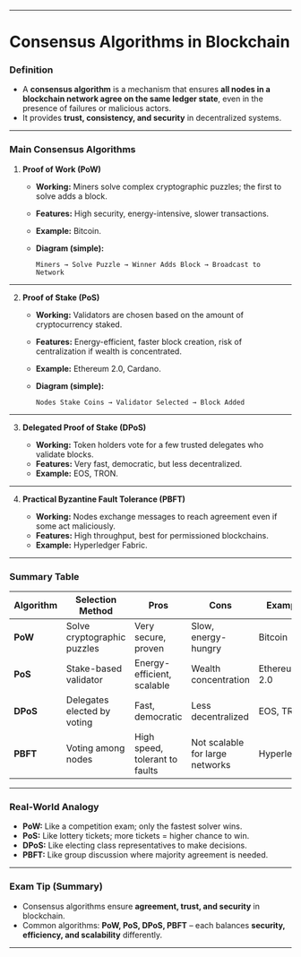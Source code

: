 

---

# **Consensus Algorithms in Blockchain**

### **Definition**

* A **consensus algorithm** is a mechanism that ensures **all nodes in a blockchain network agree on the same ledger state**, even in the presence of failures or malicious actors.
* It provides **trust, consistency, and security** in decentralized systems.

---

### **Main Consensus Algorithms**

1. **Proof of Work (PoW)**

   * **Working:** Miners solve complex cryptographic puzzles; the first to solve adds a block.
   * **Features:** High security, energy-intensive, slower transactions.
   * **Example:** Bitcoin.
   * **Diagram (simple):**

     ```
     Miners → Solve Puzzle → Winner Adds Block → Broadcast to Network
     ```

---

2. **Proof of Stake (PoS)**

   * **Working:** Validators are chosen based on the amount of cryptocurrency staked.
   * **Features:** Energy-efficient, faster block creation, risk of centralization if wealth is concentrated.
   * **Example:** Ethereum 2.0, Cardano.
   * **Diagram (simple):**

     ```
     Nodes Stake Coins → Validator Selected → Block Added
     ```

---

3. **Delegated Proof of Stake (DPoS)**

   * **Working:** Token holders vote for a few trusted delegates who validate blocks.
   * **Features:** Very fast, democratic, but less decentralized.
   * **Example:** EOS, TRON.

---

4. **Practical Byzantine Fault Tolerance (PBFT)**

   * **Working:** Nodes exchange messages to reach agreement even if some act maliciously.
   * **Features:** High throughput, best for permissioned blockchains.
   * **Example:** Hyperledger Fabric.

---

### **Summary Table**

| Algorithm | Selection Method            | Pros                           | Cons                            | Example      |
| --------- | --------------------------- | ------------------------------ | ------------------------------- | ------------ |
| **PoW**   | Solve cryptographic puzzles | Very secure, proven            | Slow, energy-hungry             | Bitcoin      |
| **PoS**   | Stake-based validator       | Energy-efficient, scalable     | Wealth concentration            | Ethereum 2.0 |
| **DPoS**  | Delegates elected by voting | Fast, democratic               | Less decentralized              | EOS, TRON    |
| **PBFT**  | Voting among nodes          | High speed, tolerant to faults | Not scalable for large networks | Hyperledger  |

---

### **Real-World Analogy**

* **PoW:** Like a competition exam; only the fastest solver wins.
* **PoS:** Like lottery tickets; more tickets = higher chance to win.
* **DPoS:** Like electing class representatives to make decisions.
* **PBFT:** Like group discussion where majority agreement is needed.

---

### **Exam Tip (Summary)**

* Consensus algorithms ensure **agreement, trust, and security** in blockchain.
* Common algorithms: **PoW, PoS, DPoS, PBFT** – each balances **security, efficiency, and scalability** differently.

---

